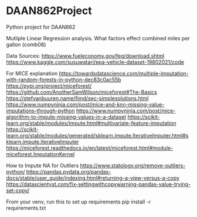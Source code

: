 # DAAN862Project
Python project for DAAN862

Mutliple Linear Regression analysis. What factors effect combined miles per gallon (comb08)

Data Sources:
https://www.fueleconomy.gov/feg/download.shtml
https://www.kaggle.com/susuwatari/epa-vehicle-dataset-19802021/code

For MICE explanation
https://towardsdatascience.com/multiple-imputation-with-random-forests-in-python-dec83c0ac55b
https://pypi.org/project/miceforest/
https://github.com/AnotherSamWilson/miceforest#The-Basics
https://stefvanbuuren.name/fimd/sec-simplesolutions.html
https://www.numpyninja.com/post/mice-and-knn-missing-value-imputations-through-python
https://www.numpyninja.com/post/mice-algorithm-to-impute-missing-values-in-a-dataset
https://scikit-learn.org/stable/modules/impute.html#multivariate-feature-imputation
https://scikit-learn.org/stable/modules/generated/sklearn.impute.IterativeImputer.html#sklearn.impute.IterativeImputer
https://miceforest.readthedocs.io/en/latest/miceforest.html#module-miceforest.ImputationKernel

How to Impute NA for Outliers 
https://www.statology.org/remove-outliers-python/
https://pandas.pydata.org/pandas-docs/stable/user_guide/indexing.html#returning-a-view-versus-a-copy
https://datascientyst.com/fix-settingwithcopywarning-pandas-value-trying-set-copy/

From your venv, run this to set up requirements
pip install -r requirements.txt

